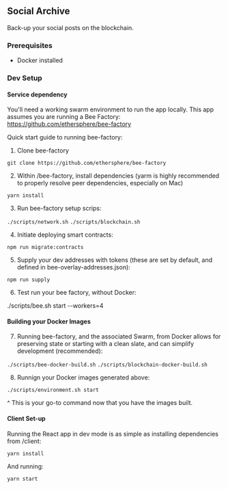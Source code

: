 ## Social Archive

Back-up your social posts on the blockchain.


### Prerequisites

- Docker installed


### Dev Setup


#### Service dependency

You'll need a working swarm environment to run the app locally. This app assumes you are running a Bee Factory:
https://github.com/ethersphere/bee-factory

Quick start guide to running bee-factory:

1. Clone bee-factory

`git clone https://github.com/ethersphere/bee-factory`

2. Within /bee-factory, install dependencies (yarm is highly recommended to properly resolve peer dependencies, especially on Mac)

`yarn install`

3. Run bee-factory setup scrips:

`./scripts/network.sh`
`./scripts/blockchain.sh`

4. Initiate deploying smart contracts:

`npm run migrate:contracts`

5. Supply your dev addresses with tokens (these are set by default, and defined in bee-overlay-addresses.json):

`npm run supply`

6. Test run your bee factory, without Docker:

./scripts/bee.sh start --workers=4

#### Building your Docker Images

7. Running bee-factory, and the associated Swarm, from Docker allows for preserving state or starting with a clean slate, and can simplify development (recommended):

`./scripts/bee-docker-build.sh`
`./scripts/blockchain-docker-build.sh`

8. Runnign your Docker images generated above:

`./scripts/environment.sh start`

^ This is your go-to command now that you have the images built.


#### Client Set-up

Running the React app in dev mode is as simple as installing dependencies from /client:

`yarn install`

And running:

`yarn start`
